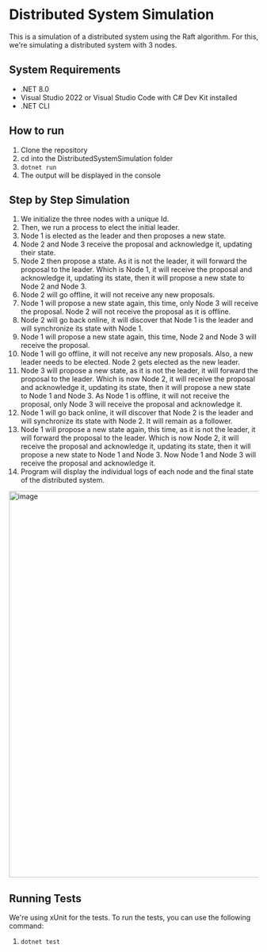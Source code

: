 # Distributed System Simulation

This is a simulation of a distributed system using the Raft algorithm. For this, we're simulating a distributed system with 3 nodes.

## System Requirements

- .NET 8.0
- Visual Studio 2022 or Visual Studio Code with C# Dev Kit installed
- .NET CLI

## How to run

1. Clone the repository
2. cd into the DistributedSystemSimulation folder
3. ```dotnet run```
4. The output will be displayed in the console

## Step by Step Simulation

1. We initialize the three nodes with a unique Id.
2. Then, we run a process to elect the initial leader.
3. Node 1 is elected as the leader and then proposes a new state.
4. Node 2 and Node 3 receive the proposal and acknowledge it, updating their state.
5. Node 2 then propose a state. As it is not the leader, it will forward the proposal to the leader. Which is Node 1, it will receive the proposal and acknowledge it, updating its state, then it will propose a new state to Node 2 and Node 3.
6. Node 2 will go offline, it will not receive any new proposals.
7. Node 1 will propose a new state again, this time, only Node 3 will receive the proposal. Node 2 will not receive the proposal as it is offline.
8. Node 2 will go back online, it will discover that Node 1 is the leader and will synchronize its state with Node 1.
9. Node 1 will propose a new state again, this time, Node 2 and Node 3 will receive the proposal.
10. Node 1 will go offline, it will not receive any new proposals. Also, a new leader needs to be elected. Node 2 gets elected as the new leader.
11. Node 3 will propose a new state, as it is not the leader, it will forward the proposal to the leader. Which is now Node 2, it will receive the proposal and acknowledge it, updating its state, then it will propose a new state to Node 1 and Node 3. As Node 1 is offline, it will not receive the proposal, only Node 3 will receive the proposal and acknowledge it.
12. Node 1 will go back online, it will discover that Node 2 is the leader and will synchronize its state with Node 2. It will remain as a follower.
13. Node 1 will propose a new state again, this time, as it is not the leader, it will forward the proposal to the leader. Which is now Node 2, it will receive the proposal and acknowledge it, updating its state, then it will propose a new state to Node 1 and Node 3. Now Node 1 and Node 3 will receive the proposal and acknowledge it.
14. Program will display the individual logs of each node and the final state of the distributed system.

<img width="780" alt="image" src="https://github.com/user-attachments/assets/a6c70f26-0d35-483c-95cc-382cf29a81be" />


## Running Tests

We're using xUnit for the tests. To run the tests, you can use the following command:
1. ```dotnet test```


